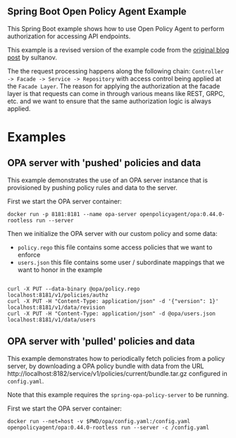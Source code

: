 Spring Boot Open Policy Agent Example
---

This Spring Boot example shows how to use Open Policy Agent to perform authorization for accessing API endpoints.

This example is a revised version of the example code from the [original blog post](https://sultanov.dev/blog/externalized-authorization-using-opa-and-spring-security/) by sultanov.

The the request processing happens along the following chain:
`Controller -> Facade -> Service -> Repository` with access control being applied at the `Facade Layer`.
The reason for applying the authorization at the facade layer is that requests can come in through various 
means like REST, GRPC, etc. and we want to ensure that the same authorization logic is always applied.

# Examples

## OPA server with 'pushed' policies and data

This example demonstrates the use of an OPA server instance that is provisioned by pushing policy rules and 
data to the server.

First we start the OPA server container:
```
docker run -p 8181:8181 --name opa-server openpolicyagent/opa:0.44.0-rootless run --server
```

Then we initialize the OPA server with our custom policy and some data:
- `policy.rego` this file contains some access policies that we want to enforce
- `users.json` this file contains some user / subordinate mappings that we want to honor in the example 
```

curl -X PUT --data-binary @opa/policy.rego  localhost:8181/v1/policies/authz
curl -X PUT -H "Content-Type: application/json" -d '{"version": 1}' localhost:8181/v1/data/revision
curl -X PUT -H "Content-Type: application/json" -d @opa/users.json localhost:8181/v1/data/users
```

## OPA server with 'pulled' policies and data

This example demonstrates how to periodically fetch policies from a policy server, by downloading a OPA policy bundle 
with data from the URL http://localhost:8182/service/v1/policies/current/bundle.tar.gz configured in `config.yaml`.

Note that this example requires the `spring-opa-policy-server` to be running.

First we start the OPA server container:
```
docker run --net=host -v $PWD/opa/config.yaml:/config.yaml openpolicyagent/opa:0.44.0-rootless run --server -c /config.yaml
```